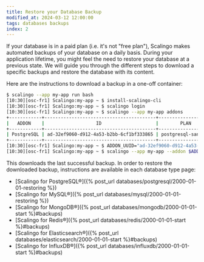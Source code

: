 ```yaml
---
title: Restore your Database Backup
modified_at: 2024-03-12 12:00:00
tags: databases backups
index: 2
---
```


If your database is in a paid plan (i.e. it's not "free plan"), Scalingo makes automated backups of
your database on a daily basis. During your application lifetime, you might feel the need to restore
your database at a previous state. We will guide you through the different steps to download a
specific backups and restore the database with its content.

Here are the instructions to download a backup in a one-off container:

```sh
$ scalingo --app my-app run bash
[10:30][osc-fr1] Scalingo:my-app ~ $ install-scalingo-cli
[10:30][osc-fr1] Scalingo:my-app ~ $ scalingo login
[10:30][osc-fr1] Scalingo:my-app ~ $ scalingo --app my-app addons
+------------+-----------------------------------------+--------------------+---------+
|   ADDON    |                   ID                    |        PLAN        | STATUS  |
+------------+-----------------------------------------+--------------------+---------+
| PostgreSQL | ad-32ef9060-d912-4a53-b2bb-6cf1bf333865 | postgresql-sandbox | running |
+------------+-----------------------------------------+--------------------+---------+
[10:30][osc-fr1] Scalingo:my-app ~ $ ADDON_UUID="ad-32ef9060-d912-4a53-b2bb-6cf1bf333865"
[10:30][osc-fr1] Scalingo:my-app ~ $ scalingo --app my-app --addon $ADDON_UUID backups-download
```

This downloads the last successful backup. In order to restore the downloaded backup, instructions are available in each database type page:

- [Scalingo for PostgreSQL®]({% post_url databases/postgresql/2000-01-01-restoring %})
- [Scalingo for MySQL®]({% post_url databases/mysql/2000-01-01-restoring %})
- [Scalingo for MongoDB®]({% post_url databases/mongodb/2000-01-01-start %}#backups)
- [Scalingo for Redis®]({% post_url databases/redis/2000-01-01-start %}#backups)
- [Scalingo for Elasticsearch®]({% post_url databases/elasticsearch/2000-01-01-start %}#backups)
- [Scalingo for InfluxDB®]({% post_url databases/influxdb/2000-01-01-start %}#backups)
